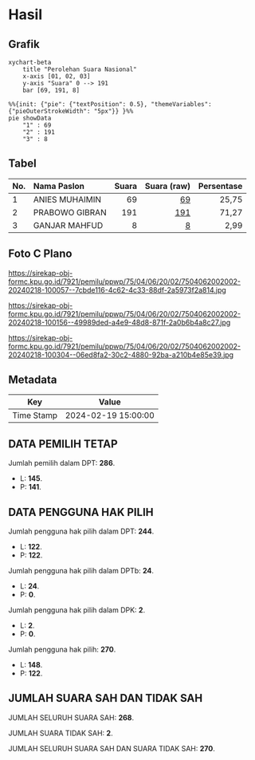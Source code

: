 # Hasil

## Grafik

```mermaid
xychart-beta
    title "Perolehan Suara Nasional"
    x-axis [01, 02, 03]
    y-axis "Suara" 0 --> 191
    bar [69, 191, 8]
```

```mermaid
%%{init: {"pie": {"textPosition": 0.5}, "themeVariables": {"pieOuterStrokeWidth": "5px"}} }%%
pie showData
    "1" : 69
    "2" : 191
    "3" : 8
```

## Tabel

| No. | Nama Paslon    | Suara | Suara (raw) | Persentase |
|:--- |:-------------- | -----:| -----------:| ----------:|
| 1   | ANIES MUHAIMIN | 69    | [69][p-1]   | 25,75      |
| 2   | PRABOWO GIBRAN | 191   | [191][p-2]  | 71,27      |
| 3   | GANJAR MAHFUD  | 8     | [8][p-3]    | 2,99       |


[p-1]: https://github.com/gigit-pemilu/pemilu-2024/blob/main/pilpres/hitung-suara/sub/75-gorontalo/sub/04-pohuwato/sub/06-patilanggio/sub/2002-balayo/sub/002-tps/sub/paslon-1.txt
[p-2]: https://github.com/gigit-pemilu/pemilu-2024/blob/main/pilpres/hitung-suara/sub/75-gorontalo/sub/04-pohuwato/sub/06-patilanggio/sub/2002-balayo/sub/002-tps/sub/paslon-2.txt
[p-3]: https://github.com/gigit-pemilu/pemilu-2024/blob/main/pilpres/hitung-suara/sub/75-gorontalo/sub/04-pohuwato/sub/06-patilanggio/sub/2002-balayo/sub/002-tps/sub/paslon-3.txt

## Foto C Plano

https://sirekap-obj-formc.kpu.go.id/7921/pemilu/ppwp/75/04/06/20/02/7504062002002-20240218-100057--7cbde116-4c62-4c33-88df-2a5973f2a814.jpg

https://sirekap-obj-formc.kpu.go.id/7921/pemilu/ppwp/75/04/06/20/02/7504062002002-20240218-100156--49989ded-a4e9-48d8-871f-2a0b6b4a8c27.jpg

https://sirekap-obj-formc.kpu.go.id/7921/pemilu/ppwp/75/04/06/20/02/7504062002002-20240218-100304--06ed8fa2-30c2-4880-92ba-a210b4e85e39.jpg


## Metadata

| Key        | Value               |
| ---------- | ------------------- |
| Time Stamp | 2024-02-19 15:00:00 |


## DATA PEMILIH TETAP

Jumlah pemilih dalam DPT: **286**.
 * L: **145**.
 * P: **141**.

## DATA PENGGUNA HAK PILIH

Jumlah pengguna hak pilih dalam DPT: **244**.
 * L: **122**.
 * P: **122**.

Jumlah pengguna hak pilih dalam DPTb: **24**.
 * L: **24**.
 * P: **0**.

Jumlah pengguna hak pilih dalam DPK: **2**.
 * L: **2**.
 * P: **0**.

Jumlah pengguna hak pilih: **270**.
 * L: **148**.
 * P: **122**.

## JUMLAH SUARA SAH DAN TIDAK SAH

JUMLAH SELURUH SUARA SAH: **268**.

JUMLAH SUARA TIDAK SAH: **2**.

JUMLAH SELURUH SUARA SAH DAN SUARA TIDAK SAH: **270**.


